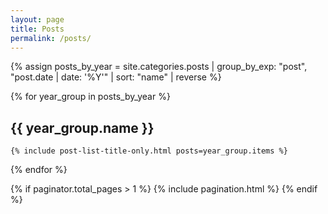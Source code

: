 ```yaml
---
layout: page
title: Posts
permalink: /posts/
---
```


<div class="posts">
  {% assign posts_by_year = site.categories.posts | group_by_exp: "post", "post.date | date: '%Y'" | sort: "name" | reverse %}
  
  {% for year_group in posts_by_year %}
  <div class="posts-year">
    <h2>{{ year_group.name }}</h2>
    
    {% include post-list-title-only.html posts=year_group.items %}
  </div>
  {% endfor %}
  
  {% if paginator.total_pages > 1 %}
    {% include pagination.html %}
  {% endif %}
</div>
